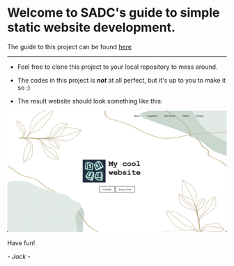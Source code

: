 # Welcome to SADC's guide to simple static website development.

The guide to this project can be found [here](https://docs.google.com/document/d/1Un36O1y_XNa1PY8fgZzIGIqIsrw5pcLxfQev_DOchKQ/edit?usp=sharing)

---

+ Feel free to clone this project to your local repository to mess around.

+ The codes in this project is ***not*** at all perfect, but it's up to you to make it so :)

+ The result website should look something like this:

<img src="https://github.com/luongtrantronghuy/SADC/blob/main/SimpleStaticWebsite/result.png" width="800">

Have fun!

*- Jack -*
